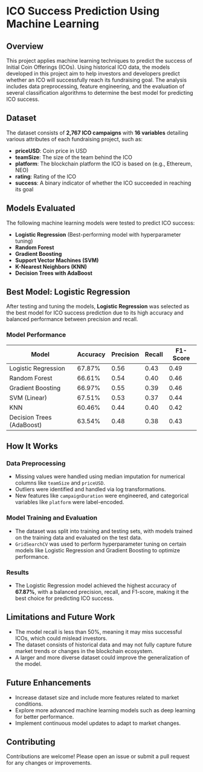 # ICO Success Prediction Using Machine Learning

## Overview
This project applies machine learning techniques to predict the success of Initial Coin Offerings (ICOs). Using historical ICO data, the models developed in this project aim to help investors and developers predict whether an ICO will successfully reach its fundraising goal. The analysis includes data preprocessing, feature engineering, and the evaluation of several classification algorithms to determine the best model for predicting ICO success.


## Dataset
The dataset consists of **2,767 ICO campaigns** with **16 variables** detailing various attributes of each fundraising project, such as:

- **priceUSD**: Coin price in USD
- **teamSize**: The size of the team behind the ICO
- **platform**: The blockchain platform the ICO is based on (e.g., Ethereum, NEO)
- **rating**: Rating of the ICO
- **success**: A binary indicator of whether the ICO succeeded in reaching its goal

## Models Evaluated
The following machine learning models were tested to predict ICO success:

- **Logistic Regression** (Best-performing model with hyperparameter tuning)
- **Random Forest**
- **Gradient Boosting**
- **Support Vector Machines (SVM)**
- **K-Nearest Neighbors (KNN)**
- **Decision Trees with AdaBoost**

## Best Model: Logistic Regression
After testing and tuning the models, **Logistic Regression** was selected as the best model for ICO success prediction due to its high accuracy and balanced performance between precision and recall.

### Model Performance

| Model                | Accuracy | Precision | Recall | F1-Score |
|----------------------|----------|-----------|--------|----------|
| Logistic Regression   | 67.87%   | 0.56      | 0.43   | 0.49     |
| Random Forest         | 66.61%   | 0.54      | 0.40   | 0.46     |
| Gradient Boosting     | 66.97%   | 0.55      | 0.39   | 0.46     |
| SVM (Linear)          | 67.51%   | 0.53      | 0.37   | 0.44     |
| KNN                   | 60.46%   | 0.44      | 0.40   | 0.42     |
| Decision Trees (AdaBoost) | 63.54%   | 0.48      | 0.38   | 0.43     |

## How It Works

### Data Preprocessing
- Missing values were handled using median imputation for numerical columns like `teamSize` and `priceUSD`.
- Outliers were identified and handled via log transformations.
- New features like `campaignDuration` were engineered, and categorical variables like `platform` were label-encoded.

### Model Training and Evaluation
- The dataset was split into training and testing sets, with models trained on the training data and evaluated on the test data.
- `GridSearchCV` was used to perform hyperparameter tuning on certain models like Logistic Regression and Gradient Boosting to optimize performance.

### Results
- The Logistic Regression model achieved the highest accuracy of **67.87%**, with a balanced precision, recall, and F1-score, making it the best choice for predicting ICO success.

## Limitations and Future Work
- The model recall is less than 50%, meaning it may miss successful ICOs, which could mislead investors.
- The dataset consists of historical data and may not fully capture future market trends or changes in the blockchain ecosystem.
- A larger and more diverse dataset could improve the generalization of the model.

## Future Enhancements
- Increase dataset size and include more features related to market conditions.
- Explore more advanced machine learning models such as deep learning for better performance.
- Implement continuous model updates to adapt to market changes.

## Contributing
Contributions are welcome! Please open an issue or submit a pull request for any changes or improvements.

